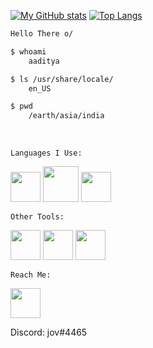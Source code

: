[![My GitHub stats](https://github-readme-stats.vercel.app/api?username=jov-1024&theme=midnight-purple&show_icons=true)](https://github.com/anuraghazra/github-readme-stats)
[![Top Langs](https://github-readme-stats.vercel.app/api/top-langs/?username=jov-1024&theme=midnight-purple&layout=compact)](https://github.com/anuraghazra/github-readme-stats)
```bash
Hello There o/

$ whoami
    aaditya

$ ls /usr/share/locale/
    en_US

$ pwd
    /earth/asia/india
 ```
 </br>

 ```Languages I Use:```
</br>

<img src="https://raw.githubusercontent.com/devicons/devicon/master/icons/c/c-original.svg" width=48px>


<img src="https://github.com/NTB45/tiny_edit/blob/main/img/image(1).svg" width=57px>

<img src="https://raw.githubusercontent.com/devicons/devicon/master/icons/python/python-plain-wordmark.svg" width=48px>


```Other Tools:```

<img src="https://raw.githubusercontent.com/devicons/devicon/master/icons/arduino/arduino-original.svg" width=48px>

<img src="https://raw.githubusercontent.com/devicons/devicon/master/icons/fedora/fedora-plain.svg" width=48px>

<img src="https://raw.githubusercontent.com/devicons/devicon/master/icons/vscode/vscode-original.svg" width=48px>

```Reach Me: ```


<a href="https://www.reddit.com/u/__jov"><img src="./img/reddit.svg" width=48px> </a>

Discord: jov#4465
